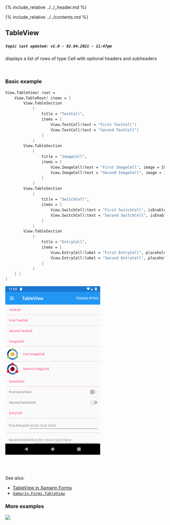 {% include_relative ../../_header.md %}

{% include_relative ../../contents.md %}

TableView
--------
##### `topic last updated: v1.0 - 02.04.2021 - 11:47pm`

displays a list of rows of type Cell with optional headers and subheaders

<br /> 

### Basic example


```fsharp 
View.TableView( root = 
    View.TableRoot( items = [
        View.TableSection
            (
                title = "TextCell",
                items = [
                    View.TextCell(text = "First TextCell") 
                    View.TextCell(text = "Second TextCell")
                ]
            )
        View.TableSection
            (
                title = "ImageCell",
                items = [
                    View.ImageCell(text = "First ImageCell", image = Image.ImagePath "icon.png") 
                    View.ImageCell(text = "Second ImageCell", image = Image.ImagePath "icon2.png") 
                ]
            )
        View.TableSection
            (
                title = "SwitchCell",
                items = [
                    View.SwitchCell(text = "First SwitchCell", isEnabled = false)
                    View.SwitchCell(text = "Second SwitchCell", isEnabled = true)
                ]
            )
        View.TableSection
            (
                title = "EntryCell",
                items = [
                    View.EntryCell(label = "First EntryCell", placeholder = "enter text here")
                    View.EntryCell(label = "Second EntryCell", placeholder = "enter more text here")
                ]
            )
    ] )
)
```

<img src="../../images/views/tableview-adr-basic.png" width="300">

<br /> <br /> 

See also:

* [TableView in Xamarin Forms](https://docs.microsoft.com/en-us/xamarin/xamarin-forms/user-interface/TableView)
* [`Xamarin.Forms.TableView`](https://docs.microsoft.com/en-us/dotnet/api/Xamarin.Forms.TableView)


### More examples

<img src="https://user-images.githubusercontent.com/52166903/60177365-9d737900-9810-11e9-92d5-88487316bbf6.png" width="400">